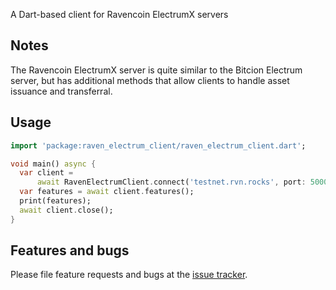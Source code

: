 A Dart-based client for Ravencoin ElectrumX servers

## Notes

The Ravencoin ElectrumX server is quite similar to the Bitcion Electrum server, but has additional methods that allow clients to handle asset issuance and transferral.

## Usage

```dart
import 'package:raven_electrum_client/raven_electrum_client.dart';

void main() async {
  var client =
      await RavenElectrumClient.connect('testnet.rvn.rocks', port: 50002);
  var features = await client.features();
  print(features);
  await client.close();
}
```

## Features and bugs

Please file feature requests and bugs at the [issue tracker][tracker].

[tracker]: https://github.com/moontreeapp/raven_electrum_client/issues
